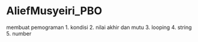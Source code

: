 # AliefMusyeiri_PBO
membuat pemograman 1. kondisi 2. nilai akhir dan mutu 3. looping 4. string 5. number
